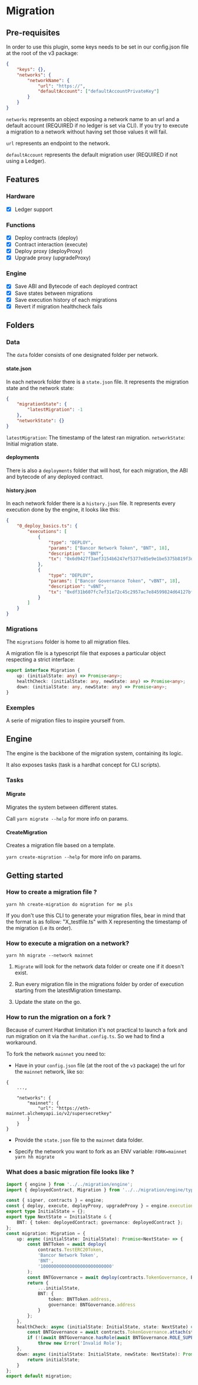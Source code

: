 # Migration

## Pre-requisites

In order to use this plugin, some keys needs to be set in our config.json file at the root of the v3 package:

```json
{
    "keys": {},
    "networks": {
        "networkName": {
            "url": "https://",
            "defaultAccount": ["defaultAccountPrivateKey"]
        }
    }
}
```

`networks` represents an object exposing a network name to an url and a default account (REQUIRED if no ledger is set via CLI). If you try to execute a migration to a network without having set those values it will fail.

`url` represents an endpoint to the network.

`defaultAccount` represents the default migration user (REQUIRED if not using a Ledger).

## Features

### Hardware

-   [x] Ledger support

### Functions

-   [x] Deploy contracts (deploy)
-   [x] Contract interaction (execute)
-   [x] Deploy proxy (deployProxy)
-   [x] Upgrade proxy (upgradeProxy)

### Engine

-   [x] Save ABI and Bytecode of each deployed contract
-   [x] Save states between migrations
-   [x] Save execution history of each migrations
-   [x] Revert if migration healthcheck fails

## Folders

### Data

The `data` folder consists of one designated folder per network.

#### state.json

In each network folder there is a `state.json` file. It represents the migration state and the network state:

```json
{
    "migrationState": {
        "latestMigration": -1
    },
    "networkState": {}
}
```

`latestMigration`: The timestamp of the latest ran migration.
`networkState`: Initial migration state.

#### deployments

There is also a `deployments` folder that will host, for each migration, the ABI and bytecode of any deployed contract.

#### history.json

In each network folder there is a `history.json` file. It represents every execution done by the engine, it looks like this:

```json
{
    "0_deploy_basics.ts": {
        "executions": [
            {
                "type": "DEPLOY",
                "params": ["Bancor Network Token", "BNT", 18],
                "description": "BNT",
                "tx": "0x6d9427f3aef3154b6247ef5377e85e9e1be5375b819f3def82bbf53755bf3d62"
            },
            {
                "type": "DEPLOY",
                "params": ["Bancor Governance Token", "vBNT", 18],
                "description": "vBNT",
                "tx": "0xdf31b607fc7ef31e72c45c2957ac7e84599824d64127bf80e2ccf68543e6e3af"
            }
        ]
    }
}
```

### Migrations

The `migrations` folder is home to all migration files.

A migration file is a typescript file that exposes a particular object respecting a strict interface:

```ts
export interface Migration {
    up: (initialState: any) => Promise<any>;
    healthCheck: (initialState: any, newState: any) => Promise<any>;
    down: (initialState: any, newState: any) => Promise<any>;
}
```

### Exemples

A serie of migration files to inspire yourself from.

## Engine

The engine is the backbone of the migration system, containing its logic.

It also exposes tasks (task is a hardhat concept for CLI scripts).

### Tasks

#### Migrate

Migrates the system between different states.

Call `yarn migrate --help` for more info on params.

#### CreateMigration

Creates a migration file based on a template.

`yarn create-migration --help` for more info on params.

## Getting started

### How to create a migration file ?

```
yarn hh create-migration do migration for me pls
```

If you don't use this CLI to generate your migration files, bear in mind that the format is as follow: "X_testfile.ts" with X representing the timestamp of the migration (i.e its order).

### How to execute a migration on a network?

```
yarn hh migrate --network mainnet
```

1. `Migrate` will look for the network data folder or create one if it doesn't exist.

2. Run every migration file in the migrations folder by order of execution starting from the latestMigration timestamp.

3. Update the state on the go.

### How to run the migration on a fork ?

Because of current Hardhat limitation it's not practical to launch a fork and run migration on it via the `hardhat.config.ts`. So we had to find a workaround.

To fork the network `mainnet` you need to:

-   Have in your `config.json` file (at the root of the `v3` package) the url for the `mainnet` network, like so:

```
{
    ...,

    "networks": {
        "mainnet": {
            "url": "https://eth-mainnet.alchemyapi.io/v2/supersecretkey"
        }
    }
}
```

-   Provide the `state.json` file to the `mainnet` data folder.

-   Specify the network you want to fork as an ENV variable: `FORK=mainnet yarn hh migrate`

### What does a basic migration file looks like ?

```ts
import { engine } from '../../migration/engine';
import { deployedContract, Migration } from '../../migration/engine/types';

const { signer, contracts } = engine;
const { deploy, execute, deployProxy, upgradeProxy } = engine.executionFunctions;
export type InitialState = {};
export type NextState = InitialState & {
    BNT: { token: deployedContract; governance: deployedContract };
};
const migration: Migration = {
    up: async (initialState: InitialState): Promise<NextState> => {
        const BNTToken = await deploy(
            contracts.TestERC20Token,
            'Bancor Network Token',
            'BNT',
            '100000000000000000000000000'
        );
        const BNTGovernance = await deploy(contracts.TokenGovernance, BNTToken.address);
        return {
            ...initialState,
            BNT: {
                token: BNTToken.address,
                governance: BNTGovernance.address
            }
        };
    },
    healthCheck: async (initialState: InitialState, state: NextState) => {
        const BNTGovernance = await contracts.TokenGovernance.attach(state.BNT.governance);
        if (!(await BNTGovernance.hasRole(await BNTGovernance.ROLE_SUPERVISOR(), await signer.getAddress())))
            throw new Error('Invalid Role');
    },
    down: async (initialState: InitialState, newState: NextState): Promise<InitialState> => {
        return initialState;
    }
};
export default migration;
```
